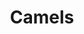 ---
layout: illustration
title: Camels
type: photo, holga
description: Personal Photograph
alt: Double exposure of a bushes over topiaries trimmed to look like camels.
medium: Medium Format Photograph Print
large-image: camels-lg.jpg
small-image: camels-sm.jpg
size: 1000×995
---